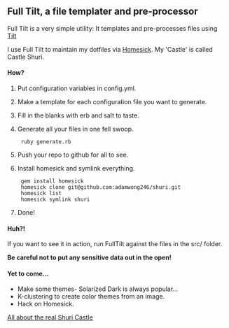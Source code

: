 ## Full Tilt, a file templater and pre-processor

Full Tilt is a very simple utility: It templates and pre-processes files using [Tilt](https://github.com/rtomayko/tilt)

I use Full Tilt to maintain my dotfiles via [Homesick](https://github.com/technicalpickles/homesick). My 'Castle' is called Castle Shuri. 

#### How?
1. Put configuration variables in config.yml.
2. Make a template for each configuration file you want to generate.
3. Fill in the blanks with erb and salt to taste.
4. Generate all your files in one fell swoop.

        ruby generate.rb
5. Push your repo to github for all to see. 
6. Install homesick and symlink everything.
        
        gem install homesick
        homesick clone git@github.com:adamwong246/shuri.git
        homesick list
        homesick symlink shuri
        
7. Done!

#### Huh?!
If you want to see it in action, run FullTilt against the files in the src/ folder.

__Be careful not to put any sensitive data out in the open!__

#### Yet to come...
* Make some themes- Solarized Dark is always popular...
* K-clustering to create color themes from an image.
* Hack on Homesick.


[All about the real Shuri Castle](http://en.wikipedia.org/wiki/Shuri_Castle)
